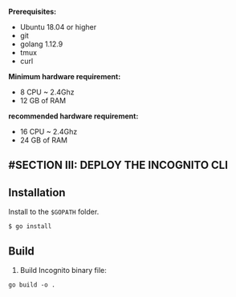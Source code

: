 **Prerequisites:**

- Ubuntu 18.04 or higher
- git
- golang 1.12.9
- tmux
- curl

**Minimum hardware requirement:**

- 8 CPU ~ 2.4Ghz
- 12 GB of RAM

**recommended hardware requirement:**

- 16 CPU ~ 2.4Ghz
- 24 GB of RAM

## #SECTION III: DEPLOY THE INCOGNITO CLI
## Installation
Install to the `$GOPATH` folder.
```shell
$ go install
```

## Build
1. Build Incognito binary file:

```
go build -o .
```

